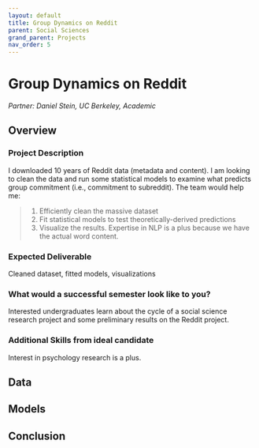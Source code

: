 ```yaml
---
layout: default
title: Group Dynamics on Reddit
parent: Social Sciences
grand_parent: Projects
nav_order: 5
---
```



# Group Dynamics on Reddit
*Partner: Daniel Stein, UC Berkeley, Academic*

## Overview
### Project Description
I downloaded 10 years of Reddit data (metadata and content). I am looking to clean the data and run some statistical models to examine what predicts group commitment (i.e., commitment to subreddit). The team would help me: 
>1. Efficiently clean the massive dataset
>1. Fit statistical models to test theoretically-derived predictions
>1. Visualize the results. Expertise in NLP is a plus because we have the actual word content.

### Expected Deliverable
Cleaned dataset, fitted models, visualizations

### What would a successful semester look like to you?
Interested undergraduates learn about the cycle of a social science research project and some preliminary results on the Reddit project.

### Additional Skills from ideal candidate
Interest in psychology research is a plus.

## Data

## Models

## Conclusion


```python

```
